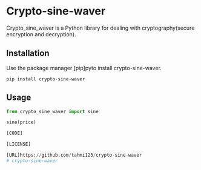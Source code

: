 # Crypto-sine-waver

Crypto_sine_waver is a Python library for dealing with cryptography(secure encryption and decryption).

## Installation

Use the package manager [pip]pyto install crypto-sine-waver.

```
pip install crypto-sine-waver
```

## Usage

```python
from crypto_sine_waver import sine

sine(price)

[CODE]

[LICENSE]

[URL]https://github.com/tahmi123/crypto-sine-waver
# crypto-sine-waver
